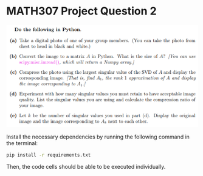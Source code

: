 # MATH307 Project Question 2

![](questions.png)

Install the necessary dependencies by running the following command in the terminal:

```bash
pip install -r requirements.txt
```

Then, the code cells should be able to be executed individually.